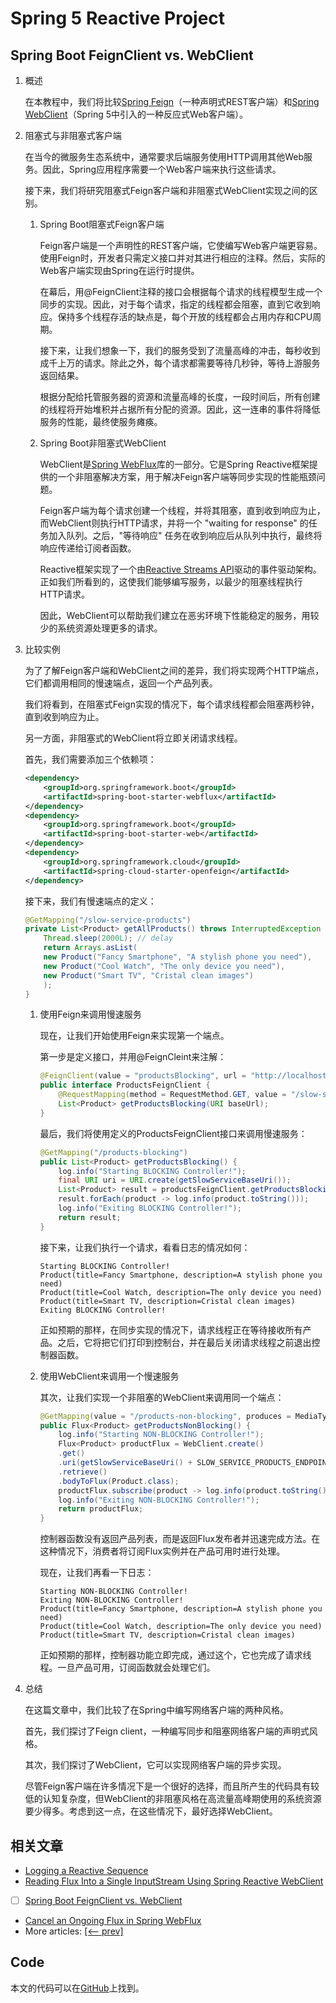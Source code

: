 # Spring 5 Reactive Project

## Spring Boot FeignClient vs. WebClient

1. 概述

    在本教程中，我们将比较[Spring Feign](https://www.baeldung.com/spring-cloud-openfeign)（一种声明式REST客户端）和[Spring WebClient](https://www.baeldung.com/spring-5-webclient)（Spring 5中引入的一种反应式Web客户端）。

2. 阻塞式与非阻塞式客户端

    在当今的微服务生态系统中，通常要求后端服务使用HTTP调用其他Web服务。因此，Spring应用程序需要一个Web客户端来执行这些请求。

    接下来，我们将研究阻塞式Feign客户端和非阻塞式WebClient实现之间的区别。

    1. Spring Boot阻塞式Feign客户端

        Feign客户端是一个声明性的REST客户端，它使编写Web客户端更容易。使用Feign时，开发者只需定义接口并对其进行相应的注释。然后，实际的Web客户端实现由Spring在运行时提供。

        在幕后，用@FeignClient注释的接口会根据每个请求的线程模型生成一个同步的实现。因此，对于每个请求，指定的线程都会阻塞，直到它收到响应。保持多个线程存活的缺点是，每个开放的线程都会占用内存和CPU周期。

        接下来，让我们想象一下，我们的服务受到了流量高峰的冲击，每秒收到成千上万的请求。除此之外，每个请求都需要等待几秒钟，等待上游服务返回结果。

        根据分配给托管服务器的资源和流量高峰的长度，一段时间后，所有创建的线程将开始堆积并占据所有分配的资源。因此，这一连串的事件将降低服务的性能，最终使服务瘫痪。

    2. Spring Boot非阻塞式WebClient

        WebClient是[Spring WebFlux](https://www.baeldung.com/spring-webflux)库的一部分。它是Spring Reactive框架提供的一个非阻塞解决方案，用于解决Feign客户端等同步实现的性能瓶颈问题。

        Feign客户端为每个请求创建一个线程，并将其阻塞，直到收到响应为止，而WebClient则执行HTTP请求，并将一个 "waiting for response" 的任务加入队列。之后，"等待响应" 任务在收到响应后从队列中执行，最终将响应传递给订阅者函数。

        Reactive框架实现了一个由[Reactive Streams API](https://www.baeldung.com/java-9-reactive-streams)驱动的事件驱动架构。正如我们所看到的，这使我们能够编写服务，以最少的阻塞线程执行HTTP请求。

        因此，WebClient可以帮助我们建立在恶劣环境下性能稳定的服务，用较少的系统资源处理更多的请求。

3. 比较实例

    为了了解Feign客户端和WebClient之间的差异，我们将实现两个HTTP端点，它们都调用相同的慢速端点，返回一个产品列表。

    我们将看到，在阻塞式Feign实现的情况下，每个请求线程都会阻塞两秒钟，直到收到响应为止。

    另一方面，非阻塞式的WebClient将立即关闭请求线程。

    首先，我们需要添加三个依赖项：

    ```xml
    <dependency>
        <groupId>org.springframework.boot</groupId>
        <artifactId>spring-boot-starter-webflux</artifactId>
    </dependency>
    <dependency>
        <groupId>org.springframework.boot</groupId>
        <artifactId>spring-boot-starter-web</artifactId>
    </dependency>
    <dependency>
        <groupId>org.springframework.cloud</groupId>
        <artifactId>spring-cloud-starter-openfeign</artifactId>
    </dependency>
    ```

    接下来，我们有慢速端点的定义：

    ```java
    @GetMapping("/slow-service-products")
    private List<Product> getAllProducts() throws InterruptedException {
        Thread.sleep(2000L); // delay
        return Arrays.asList(
        new Product("Fancy Smartphone", "A stylish phone you need"),
        new Product("Cool Watch", "The only device you need"),
        new Product("Smart TV", "Cristal clean images")
        );
    }
    ```

    1. 使用Feign来调用慢速服务

        现在，让我们开始使用Feign来实现第一个端点。

        第一步是定义接口，并用@FeignCleint来注解：

        ```java
        @FeignClient(value = "productsBlocking", url = "http://localhost:8080")
        public interface ProductsFeignClient {
            @RequestMapping(method = RequestMethod.GET, value = "/slow-service-products", produces = "application/json")
            List<Product> getProductsBlocking(URI baseUrl);
        }
        ```

        最后，我们将使用定义的ProductsFeignClient接口来调用慢速服务：

        ```java
        @GetMapping("/products-blocking")
        public List<Product> getProductsBlocking() {
            log.info("Starting BLOCKING Controller!");
            final URI uri = URI.create(getSlowServiceBaseUri());
            List<Product> result = productsFeignClient.getProductsBlocking(uri);
            result.forEach(product -> log.info(product.toString()));
            log.info("Exiting BLOCKING Controller!");
            return result;
        }
        ```

        接下来，让我们执行一个请求，看看日志的情况如何：

        ```log
        Starting BLOCKING Controller!
        Product(title=Fancy Smartphone, description=A stylish phone you need)
        Product(title=Cool Watch, description=The only device you need)
        Product(title=Smart TV, description=Cristal clean images)
        Exiting BLOCKING Controller!
        ```

        正如预期的那样，在同步实现的情况下，请求线程正在等待接收所有产品。之后，它将把它们打印到控制台，并在最后关闭请求线程之前退出控制器函数。

    2. 使用WebClient来调用一个慢速服务

        其次，让我们实现一个非阻塞的WebClient来调用同一个端点：

        ```java
        @GetMapping(value = "/products-non-blocking", produces = MediaType.TEXT_EVENT_STREAM_VALUE)
        public Flux<Product> getProductsNonBlocking() {
            log.info("Starting NON-BLOCKING Controller!");
            Flux<Product> productFlux = WebClient.create()
            .get()
            .uri(getSlowServiceBaseUri() + SLOW_SERVICE_PRODUCTS_ENDPOINT_NAME)
            .retrieve()
            .bodyToFlux(Product.class);
            productFlux.subscribe(product -> log.info(product.toString()));
            log.info("Exiting NON-BLOCKING Controller!");
            return productFlux;
        }
        ```

        控制器函数没有返回产品列表，而是返回Flux发布者并迅速完成方法。在这种情况下，消费者将订阅Flux实例并在产品可用时进行处理。

        现在，让我们再看一下日志：

        ```log
        Starting NON-BLOCKING Controller!
        Exiting NON-BLOCKING Controller!
        Product(title=Fancy Smartphone, description=A stylish phone you need)
        Product(title=Cool Watch, description=The only device you need)
        Product(title=Smart TV, description=Cristal clean images)
        ```

        正如预期的那样，控制器功能立即完成，通过这个，它也完成了请求线程。一旦产品可用，订阅函数就会处理它们。

4. 总结

    在这篇文章中，我们比较了在Spring中编写网络客户端的两种风格。

    首先，我们探讨了Feign client，一种编写同步和阻塞网络客户端的声明式风格。

    其次，我们探讨了WebClient，它可以实现网络客户端的异步实现。

    尽管Feign客户端在许多情况下是一个很好的选择，而且所产生的代码具有较低的认知复杂度，但WebClient的非阻塞风格在高流量高峰期使用的系统资源要少得多。考虑到这一点，在这些情况下，最好选择WebClient。

## 相关文章

- [Logging a Reactive Sequence](https://www.baeldung.com/spring-reactive-sequence-logging)
- [Reading Flux Into a Single InputStream Using Spring Reactive WebClient](https://www.baeldung.com/spring-reactive-read-flux-into-inputstream)
- [ ] [Spring Boot FeignClient vs. WebClient](https://www.baeldung.com/spring-boot-feignclient-vs-webclient)
- [Cancel an Ongoing Flux in Spring WebFlux](https://www.baeldung.com/spring-webflux-cancel-flux)
- More articles: [[<-- prev]](../spring-5-reactive-2)

## Code

本文的代码可以在[GitHub](https://github.com/eugenp/tutorials/tree/master/spring-reactive-modules/spring-5-reactive-3)上找到。

